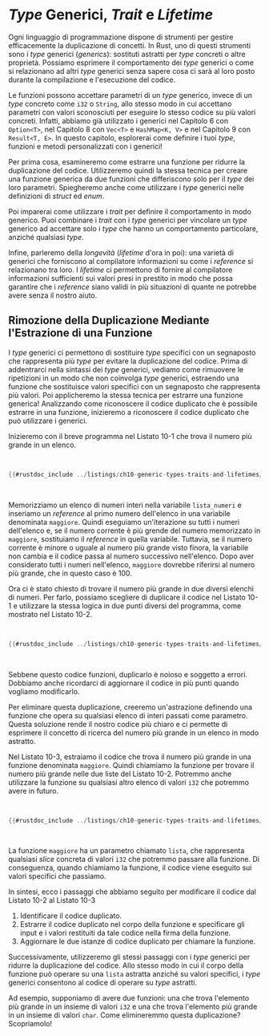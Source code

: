 # _Type_ Generici, _Trait_ e _Lifetime_

Ogni linguaggio di programmazione dispone di strumenti per gestire efficacemente
la duplicazione di concetti. In Rust, uno di questi strumenti sono i _type_
generici (_generics_): sostituti astratti per _type_ concreti o altre proprietà.
Possiamo esprimere il comportamento dei _type_ generici o come si relazionano ad
altri _type_ generici senza sapere cosa ci sarà al loro posto durante la
compilazione e l'esecuzione del codice.

Le funzioni possono accettare parametri di un _type_ generico, invece di un
_type_ concreto come `i32` o `String`, allo stesso modo in cui accettano
parametri con valori sconosciuti per eseguire lo stesso codice su più valori
concreti. Infatti, abbiamo già utilizzato i generici nel Capitolo 6 con
`Option<T>`, nel Capitolo 8 con `Vec<T>` e `HashMap<K, V>` e nel Capitolo 9 con
`Result<T, E>`. In questo capitolo, esplorerai come definire i tuoi _type_,
funzioni e metodi personalizzati con i generici!

Per prima cosa, esamineremo come estrarre una funzione per ridurre la
duplicazione del codice. Utilizzeremo quindi la stessa tecnica per creare una
funzione generica da due funzioni che differiscono solo per il _type_ dei loro
parametri. Spiegheremo anche come utilizzare i _type_ generici nelle definizioni
di _struct_ ed _enum_.

Poi imparerai come utilizzare i _trait_ per definire il comportamento in modo
generico. Puoi combinare i _trait_ con i _type_ generici per vincolare un _type_
generico ad accettare solo i _type_ che hanno un comportamento particolare,
anziché qualsiasi _type_.

Infine, parleremo della _longevità_ (_lifetime_ d'ora in poi): una varietà di
generici che forniscono al compilatore informazioni su come i _reference_ si
relazionano tra loro. I _lifetime_ ci permettono di fornire al compilatore
informazioni sufficienti sui valori presi in prestito in modo che possa
garantire che i _reference_ siano validi in più situazioni di quante ne potrebbe
avere senza il nostro aiuto.

## Rimozione della Duplicazione Mediante l'Estrazione di una Funzione

I _type_ generici ci permettono di sostituire _type_ specifici con un segnaposto
che rappresenta più _type_ per evitare la duplicazione del codice. Prima di
addentrarci nella sintassi dei _type_ generici, vediamo come rimuovere le
ripetizioni in un modo che non coinvolga _type_ generici, estraendo una funzione
che sostituisce valori specifici con un segnaposto che rappresenta più valori.
Poi applicheremo la stessa tecnica per estrarre una funzione generica!
Analizzando come riconoscere il codice duplicato che è possibile estrarre in una
funzione, inizieremo a riconoscere il codice duplicato che può utilizzare i
generici.

Inizieremo con il breve programma nel Listato 10-1 che trova il numero più
grande in un elenco.

<Listing number="10-1" file-name="src/main.rs" caption="Trovare il numero più grande in un elenco di numeri">

```rust
{{#rustdoc_include ../listings/ch10-generic-types-traits-and-lifetimes/listing-10-01/src/main.rs:here}}
```

</Listing>

Memorizziamo un elenco di numeri interi nella variabile `lista_numeri` e
inseriamo un _reference_ al primo numero dell'elenco in una variabile denominata
`maggiore`. Quindi eseguiamo un'iterazione su tutti i numeri dell'elenco e, se
il numero corrente è più grende del numero memorizzato in `maggiore`,
sostituiamo il _reference_ in quella variabile. Tuttavia, se il numero corrente
è minore o uguale al numero più grande visto finora, la variabile non cambia e
il codice passa al numero successivo nell'elenco. Dopo aver considerato tutti i
numeri nell'elenco, `maggiore` dovrebbe riferirsi al numero più grande, che in
questo caso è 100.

Ora ci è stato chiesto di trovare il numero più grande in due diversi elenchi di
numeri. Per farlo, possiamo scegliere di duplicare il codice nel Listato 10-1 e
utilizzare la stessa logica in due punti diversi del programma, come mostrato
nel Listato 10-2.

<Listing number="10-2" file-name="src/main.rs" caption="Codice per trovare il numero più grande in *due* elenchi di numeri">

```rust
{{#rustdoc_include ../listings/ch10-generic-types-traits-and-lifetimes/listing-10-02/src/main.rs}}
```

</Listing>

Sebbene questo codice funzioni, duplicarlo è noioso e soggetto a errori.
Dobbiamo anche ricordarci di aggiornare il codice in più punti quando vogliamo
modificarlo.

Per eliminare questa duplicazione, creeremo un'astrazione definendo una funzione
che opera su qualsiasi elenco di interi passati come parametro. Questa soluzione
rende il nostro codice più chiaro e ci permette di esprimere il concetto di
ricerca del numero più grande in un elenco in modo astratto.

Nel Listato 10-3, estraiamo il codice che trova il numero più grande in una
funzione denominata `maggiore`. Quindi chiamiamo la funzione per trovare il
numero più grande nelle due liste del Listato 10-2. Potremmo anche utilizzare la
funzione su qualsiasi altro elenco di valori `i32` che potremmo avere in futuro.

<Listing number="10-3" file-name="src/main.rs" caption="Codice astratto per trovare il numero più grande in due liste">

```rust
{{#rustdoc_include ../listings/ch10-generic-types-traits-and-lifetimes/listing-10-03/src/main.rs:here}}
```

</Listing>

La funzione `maggiore` ha un parametro chiamato `lista`, che rappresenta
qualsiasi _slice_ concreta di valori `i32` che potremmo passare alla funzione.
Di conseguenza, quando chiamiamo la funzione, il codice viene eseguito sui
valori specifici che passiamo.

In sintesi, ecco i passaggi che abbiamo seguito per modificare il codice dal
Listato 10-2 al Listato 10-3

1. Identificare il codice duplicato.
1. Estrarre il codice duplicato nel corpo della funzione e specificare gli input
e i valori restituiti da tale codice nella firma della funzione.
1. Aggiornare le due istanze di codice duplicato per chiamare la funzione.

Successivamente, utilizzeremo gli stessi passaggi con i _type_ generici per
ridurre la duplicazione del codice. Allo stesso modo in cui il corpo della
funzione può operare su una `lista` astratta anziché su valori specifici, i
_type_ generici consentono al codice di operare su _type_ astratti.

Ad esempio, supponiamo di avere due funzioni: una che trova l'elemento più
grande in un insieme di valori `i32` e una che trova l'elemento più grande in un
insieme di valori `char`. Come elimineremmo questa duplicazione? Scopriamolo!